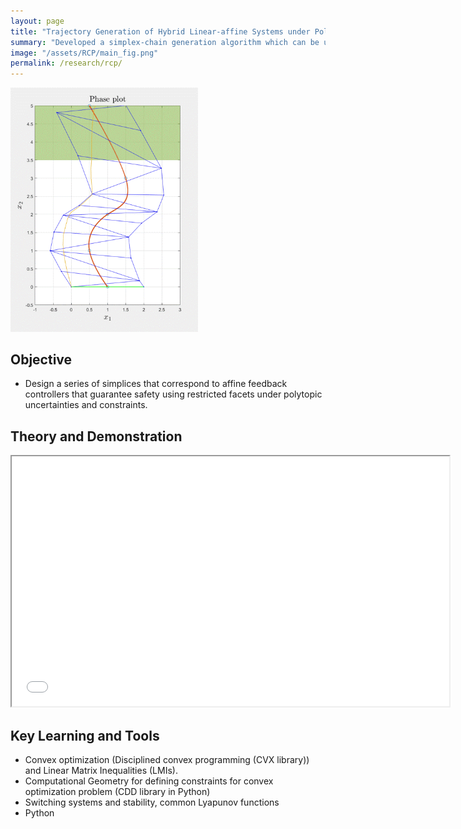 ```yaml
---
layout: page
title: "Trajectory Generation of Hybrid Linear-affine Systems under Polytopic Uncertainities and Constraints"
summary: "Developed a simplex-chain generation algorithm which can be used for motion planning of hybrid linear-affine systems under polytopic uncertianities and constraints. The simplices form the sequence control-barrier functions satisfying the desired constraints."
image: "/assets/RCP/main_fig.png"
permalink: /research/rcp/
---
```


<img src="/assets/RCP/1D.gif" width="300">

## Objective
- Design a series of simplices that correspond to affine feedback controllers that guarantee safety using restricted facets under polytopic uncertainties and constraints.

## Theory and Demonstration
<iframe src="/assets/RCP/theory.pdf" width="700px" height="400px"></iframe>

## Key Learning and Tools
- Convex optimization (Disciplined convex programming (CVX library)) and Linear Matrix Inequalities (LMIs).
- Computational Geometry for defining constraints for convex optimization problem (CDD library in Python)
- Switching systems and stability, common Lyapunov functions
- Python
